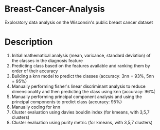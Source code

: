 # Breast-Cancer-Analysis
Exploratory data analysis on the Wisconsin's public breast cancer dataset

# Description
1. Initial mathematical analysis (mean, varicance, standard deviation) of the classes in the diagnosis feature
2. Predicting class based on the features available and ranking them by order of their accuracy
3. Building a knn model to predict the classes (accuracy: 3nn = 93%, 5nn = 95%)
4. Manually performing fisher's linear discriminant analysis to reduce dimensionality and then predicting the class using knn (accuracy: 96%)
5. Manually performing principal component analysis and using the principal components to predict class (accuracy: 95%)
6. Manually coding for knn
7. Cluster evaluation using davies bouldin index (for kmeans, with 3,5,7 clusters)
8. Cluster evaluation using purity metric (for kmeans, with 3,5,7 clusters)
